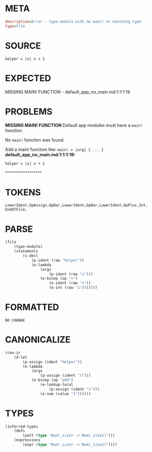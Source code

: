 # META
~~~ini
description=Error - type module with no main! or matching type
type=file
~~~
# SOURCE
~~~roc
helper = |x| x + 1
~~~
# EXPECTED
MISSING MAIN! FUNCTION - default_app_no_main.md:1:1:1:19
# PROBLEMS
**MISSING MAIN! FUNCTION**
Default app modules must have a `main!` function.

No `main!` function was found.

Add a main! function like:
`main! = |arg| { ... }`
**default_app_no_main.md:1:1:1:19:**
```roc
helper = |x| x + 1
```
^^^^^^^^^^^^^^^^^^


# TOKENS
~~~zig
LowerIdent,OpAssign,OpBar,LowerIdent,OpBar,LowerIdent,OpPlus,Int,
EndOfFile,
~~~
# PARSE
~~~clojure
(file
	(type-module)
	(statements
		(s-decl
			(p-ident (raw "helper"))
			(e-lambda
				(args
					(p-ident (raw "x")))
				(e-binop (op "+")
					(e-ident (raw "x"))
					(e-int (raw "1")))))))
~~~
# FORMATTED
~~~roc
NO CHANGE
~~~
# CANONICALIZE
~~~clojure
(can-ir
	(d-let
		(p-assign (ident "helper"))
		(e-lambda
			(args
				(p-assign (ident "x")))
			(e-binop (op "add")
				(e-lookup-local
					(p-assign (ident "x")))
				(e-num (value "1"))))))
~~~
# TYPES
~~~clojure
(inferred-types
	(defs
		(patt (type "Num(_size) -> Num(_size2)")))
	(expressions
		(expr (type "Num(_size) -> Num(_size2)"))))
~~~
